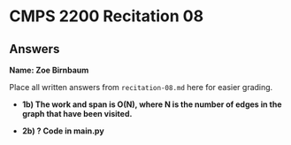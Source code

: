# CMPS 2200 Recitation 08

## Answers

**Name: Zoe Birnbaum**


Place all written answers from `recitation-08.md` here for easier grading.



- **1b) The work and span is O(N), where N is the number of edges in the graph that have been visited.**



- **2b) ? Code in main.py**

